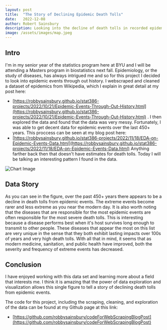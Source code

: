```yaml
---
layout: post
title:  "The Story of Declining Epidemic Death Tolls"
date:   2022-12-08
author: Robert Sainsbury
description: Looking into the decline of death tolls in recorded epidemic events over the past 450 years.
image: /assets/images/map.jpeg
---
```


## Intro       
I'm in my senior year of the statistics program here at BYU and I will be attending a Masters program in biostatistics next fall. Epidemiology, or the study of diseases, has always intrigued me and so for this project I decided to look into epidemic events through out history. I webscraped and cleaned a dataset of epidemics from Wikipedia, which I explain in great detail at my post here: 
* [https://robbysainsbury.github.io/stat386-projects/2022/10/21/Epidemic-Events-Through-Out-History.html](https://robbysainsbury.github.io/stat386-projects/2022/10/21/Epidemic-Events-Through-Out-History.html)
. I then explored the data and found that the data was very messy. Fortunately, I was able to get decent data for epidemic events over the last 450+ years. This proccess can be seen at my blog post here: 
* [https://robbysainsbury.github.io/stat386-projects/2022/11/18/EDA-on-Epidemic-Events-Data.html](https://robbysainsbury.github.io/stat386-projects/2022/11/18/EDA-on-Epidemic-Events-Data.html)
Anything farther back then that doesn't have estimates for death tolls. Today I will be talking an interesting pattern I found in the data.

![Chart Image](https://raw.githubusercontent.com/robbysainsbury/stat386-projects/main/assets/images/figures/storyFigure.png)  

## Data Story  

As you can see in the figure, over the past 450+ years there appears to be a decline in death tolls from epidemic events. The extreme events become rarer and less extreme as you near the modern day. It is also worth noting that the diseases that are responsible for the most epidemic events are often responsible for the most severe death tolls. This is interesting because a disease performs best when it's host survives long enough to transmit to other people. These diseases that appear the most on this list are very unique in the sense that they both exhibit lasting impacts over 100s of years and very high death tolls. With all that in mind, it seems that as modern medicine, sanitation, and public health have improved, both the severity and frequency of extreme events has decreased. 


## Conclusion  
I have enjoyed working with this data set and learning more about a field that interests me. I think it is amazing that the power of data exploration and visualization allows this single figure to tell a story of declining death tolls from epidemic events. 

The code for this project, including the scraping, cleaning, and exploration of the data can be found at my Github page at this link: 
* [https://github.com/robbysainsbury/codeForWebScrapingBlogPost](https://github.com/robbysainsbury/codeForWebScrapingBlogPost)